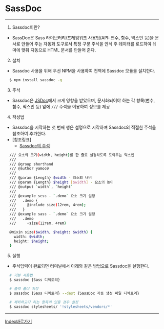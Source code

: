 # SassDoc

------

1. Sassdoc이란? 
  - SassDoc은 Sass 라이브러리/프레임워크 사용법(API: 변수, 함수, 믹스인 등)을 문서로 만들어 주는 자동화 도구로서 특정 구문 주석을 인식 후 데이터를 로드하여 테마에 맞춰 자동으로 HTML 문서를 만들어 준다.

2. 설치
  - Sassdoc 사용을 위해 우선 NPM을 사용하여 전역에 Sassdoc 모듈을 설치한다.  
  ```sh
    $ npm install sassdoc -g
  ```

3. 주석
  - Sassdoc은 [JSDoc](http://usejsdoc.org/)에서 크게 영향을 받았으며, 문서화되어야 하는 각 항목(변수, 함수, 믹스인 등) 앞에 `///` 주석을 이용하여 정보를 제공

4. 작성법
  - Sassdoc을 시작하는 첫 번째 행은 설명으로 시작하며 Sassdoc의 적절한 주석을 참조하여 추가한다.
  - [참조링크]
    - [Sassdoc의 주석](http://sassdoc.com/annotations/)

  ```sh
    /// 요소의 크기(width, height)를 한 줄로 설정하도록 도와주는 믹스인
    ///
    /// @group shorthand
    /// @author yamoo9
    ///
    /// @param {Length} $width - 요소의 너비
    /// @param {Length} $height [$width] - 요소의 높이
    /// @output `width`, `height`
    ///
    /// @example scss - `.demo` 요소 크기 설정
    ///   .demo {
    ///     @include size(12rem, 4rem);
    ///   }
    /// @example sass - `.demo` 요소 크기 설정
    ///   .demo
    ///     +size(12rem, 4rem)

    @mixin size($width, $height: $width) {
      width: $width;
      height: $height;
    }
  ```
5. 실행 
  - 주석입력이 완료되면 터미널에서 아래와 같은 방법으로 Sassdoc을 실행한다. 
  ```sh
    # 기본 사용법
    $ sassdoc {Sass 디렉토리}

    # 출력 폴더 지정
    $ sassdoc {Sass 디렉토리} --dest {SassDoc 자동 생성 파일 디렉토리}

    # 제외하고자 하는 항목이 있을 경우 설정
    $ sassdoc stylesheets/ '!stylesheets/vendors/*'
  ```
------

[Index바로가기](https://github.com/seromkim1005/study)